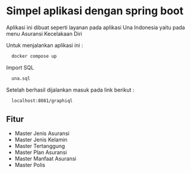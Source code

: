 
# Simpel aplikasi dengan spring boot

Aplikasi ini dibuat seperti layanan pada aplikasi Una Indonesia yaitu pada menu Asuransi Kecelakaan Diri

Untuk menjalankan aplikasi ini :

```bash
  docker compose up
```

Import SQL
```bash
  una.sql
```

Setelah berhasil dijalankan masuk pada link berikut :
```bash
  localhost:8081/graphiql
```


## Fitur

- Master Jenis Asuransi 
- Master Jenis Kelamin
- Master Tertanggung
- Master Plan Asuransi
- Master Manfaat Asuransi
- Master Polis
